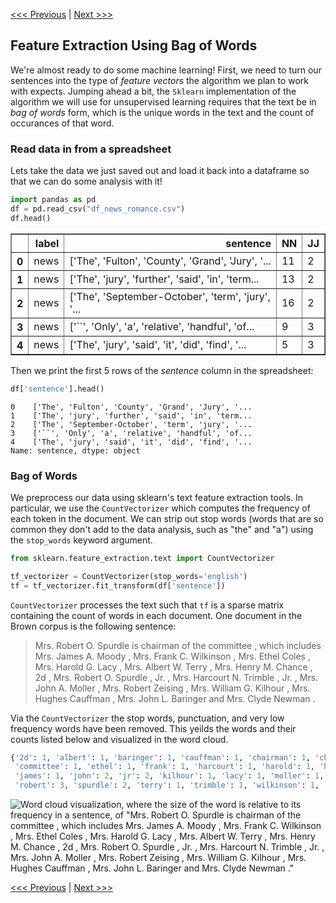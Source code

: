 [<<< Previous](unsupervised.md) | [Next >>>](lda.md)

## Feature Extraction Using Bag of Words

We're almost ready to do some machine learning!  First, we need to turn our sentences into the type of *feature vectors* the algorithm we plan to work with expects. Jumping ahead a bit, the `Sklearn` implementation of the algorithm we will use for unsupervised learning requires that the text be in *bag of words* form, which is the unique words in the text and the count of occurances of that word. 

### Read data in from a spreadsheet
Lets take the data we just saved out and load it back into a dataframe so that we can do some analysis with it!

```python
import pandas as pd
df = pd.read_csv("df_news_romance.csv")
df.head()
```

<div>
<table border="1" class="dataframe">
  <thead>
    <tr style="text-align: right;">
      <th></th>
      <th>label</th>
      <th>sentence</th>
      <th>NN</th>
      <th>JJ</th>
    </tr>
  </thead>
  <tbody>
    <tr>
      <th>0</th>
      <td>news</td>
      <td>['The', 'Fulton', 'County', 'Grand', 'Jury', '...</td>
      <td>11</td>
      <td>2</td>
    </tr>
    <tr>
      <th>1</th>
      <td>news</td>
      <td>['The', 'jury', 'further', 'said', 'in', 'term...</td>
      <td>13</td>
      <td>2</td>
    </tr>
    <tr>
      <th>2</th>
      <td>news</td>
      <td>['The', 'September-October', 'term', 'jury', '...</td>
      <td>16</td>
      <td>2</td>
    </tr>
    <tr>
      <th>3</th>
      <td>news</td>
      <td>['``', 'Only', 'a', 'relative', 'handful', 'of...</td>
      <td>9</td>
      <td>3</td>
    </tr>
    <tr>
      <th>4</th>
      <td>news</td>
      <td>['The', 'jury', 'said', 'it', 'did', 'find', '...</td>
      <td>5</td>
      <td>3</td>
    </tr>
  </tbody>
</table>
</div>

Then we print the first 5 rows of the *sentence* column in the spreadsheet:

```python
df['sentence'].head()
```

    0    ['The', 'Fulton', 'County', 'Grand', 'Jury', '...
    1    ['The', 'jury', 'further', 'said', 'in', 'term...
    2    ['The', 'September-October', 'term', 'jury', '...
    3    ['``', 'Only', 'a', 'relative', 'handful', 'of...
    4    ['The', 'jury', 'said', 'it', 'did', 'find', '...
    Name: sentence, dtype: object



### Bag of Words
We preprocess our data using sklearn's text feature extraction tools. In particular, we use the `CountVectorizer` which computes the frequency of each token in the document. We can strip out stop words (words that are so common they don't add to the data analysis, such as "the" and "a") using the `stop_words` keyword argument.


```python
from sklearn.feature_extraction.text import CountVectorizer

tf_vectorizer = CountVectorizer(stop_words='english')
tf = tf_vectorizer.fit_transform(df['sentence'])
```

`CountVectorizer` processes the text such that `tf` is a sparse matrix containing the count of words in each document. One document in the Brown corpus is the following sentence: 
>Mrs. Robert O. Spurdle is chairman of the committee , which includes Mrs. James A. Moody , Mrs. Frank C. Wilkinson , Mrs. Ethel Coles , Mrs. Harold G. Lacy , Mrs. Albert W. Terry , Mrs. Henry M. Chance , 2d , Mrs. Robert O. Spurdle , Jr. , Mrs. Harcourt N. Trimble , Jr. , Mrs. John A. Moller , Mrs. Robert Zeising , Mrs. William G. Kilhour , Mrs. Hughes Cauffman , Mrs. John L. Baringer and Mrs. Clyde Newman .

Via the `CountVectorizer` the stop words, punctuation, and very low frequency words have been removed. This yeilds the words and their counts listed below and visualized in the word cloud. 

```python
{'2d': 1, 'albert': 1, 'baringer': 1, 'cauffman': 1, 'chairman': 1, 'chance': 1, 'clyde': 1, 'coles': 1, 
 'committee': 1, 'ethel': 1, 'frank': 1, 'harcourt': 1, 'harold': 1, 'henry': 1, 'hughes': 1, 'includes': 1, 
 'james': 1, 'john': 2, 'jr': 2, 'kilhour': 1, 'lacy': 1, 'moller': 1, 'moody': 1, 'mrs': 15, 'newman': 1, 
 'robert': 3, 'spurdle': 2, 'terry': 1, 'trimble': 1, 'wilkinson': 1, 'william': 1, 'zeising': 1}

```

![Word cloud visualization, where the size of the word is relative to its frequency in a sentence, of "Mrs. Robert O. Spurdle is chairman of the committee , which includes Mrs. James A. Moody , Mrs. Frank C. Wilkinson , Mrs. Ethel Coles , Mrs. Harold G. Lacy , Mrs. Albert W. Terry , Mrs. Henry M. Chance , 2d , Mrs. Robert O. Spurdle , Jr. , Mrs. Harcourt N. Trimble , Jr. , Mrs. John A. Moller , Mrs. Robert Zeising , Mrs. William G. Kilhour , Mrs. Hughes Cauffman , Mrs. John L. Baringer and Mrs. Clyde Newman ."](../images/countvect_wordcloud.png?)


[<<< Previous](unsupervised.md) | [Next >>>](lda.md)
